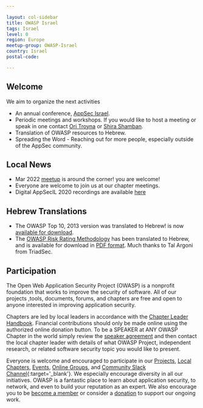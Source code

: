 ```yaml
---

layout: col-sidebar
title: OWASP Israel
tags: Israel
level: 0
region: Europe
meetup-group: OWASP-Israel
country: Israel
postal-code: 

---
```


<!--![logo](/assets/images/Owasp_Israel_logo.png "Owasp Israel")-->

## Welcome

  We aim to organize the next activities 
* An annual conference, [AppSec Israel](https://appsecil.org/).
* Periodic meetings and workshops. If you would like to host a meeting or speak in one contact [Ori Troyna](mailto:ori.troyna@owasp.org) or [Shira Shamban](mailto:shira.shamban@owasp.org).
* Translation of OWASP resources to Hebrew.
* Spreading the Word - Reaching out for more people, especially outside of the AppSec community.

## Local News
 
* Mar 2022 [meetup](https://www.meetup.com/OWASP-Israel/events/284071039/) is around the corner! you are welcome!
* Everyone are welcome to join us at our chapter meetings.
* Digital AppSecIL 2020 recordings are available [here](https://www.youtube.com/playlist?list=PLA4gj-PiNukcgk6vpXtfRXj4oq4uMAwEG)

## Hebrew Translations

* The OWASP Top 10, 2013 version was translated to Hebrew\!
is now [available for download](https://www.owasp.org/index.php/OWASP_Top10_Hebrew).
* The [OWASP Risk Rating Methodology](https://www.owasp.org/index.php/File:OWASP_Risk_Rating_Methodology-Hebrew.pdf)<!--, part of the [OWASP Testing Project](OWASP_Testing_Project ),--> has been translated to Hebrew, and is available for download in [PDF format](https://www.owasp.org/images/6/61/OWASP_Risk_Rating_Methodology-Hebrew.pdf). Much thanks to Tal Argoni from TriadSec.


## Participation
The Open Web Application Security Project (OWASP) is a nonprofit foundation that works to improve the security of software. All of our projects ,tools, documents, forums, and chapters are free and open to anyone interested in improving application security. 

Chapters are led by local leaders in accordance with the [Chapter Leader Handbook](https://owasp.org/www-policy/). Financial contributions should only be made online using the authorized online donation button. To be a SPEAKER at ANY OWASP Chapter in the world simply review the [speaker agreement](https://owasp.org/www-policy/) and then contact the local chapter leader with details of what OWASP Project, independent research, or related software security topic you would like to present.

Everyone is welcome and encouraged to participate in our [Projects](/projects), [Local Chapters](/chapters), [Events](/events), [Online Groups](https://groups.google.com/a/owasp.com/), and [Community Slack Channel](https://owasp.slack.com/){:target='_blank'}. We especially encourage diversity in all our initiatives. OWASP is a fantastic place to learn about application security, to network, and even to build your reputation as an expert. We also encourage you to be [become a member](/membership) or consider a [donation](/donate) to support our ongoing work.
